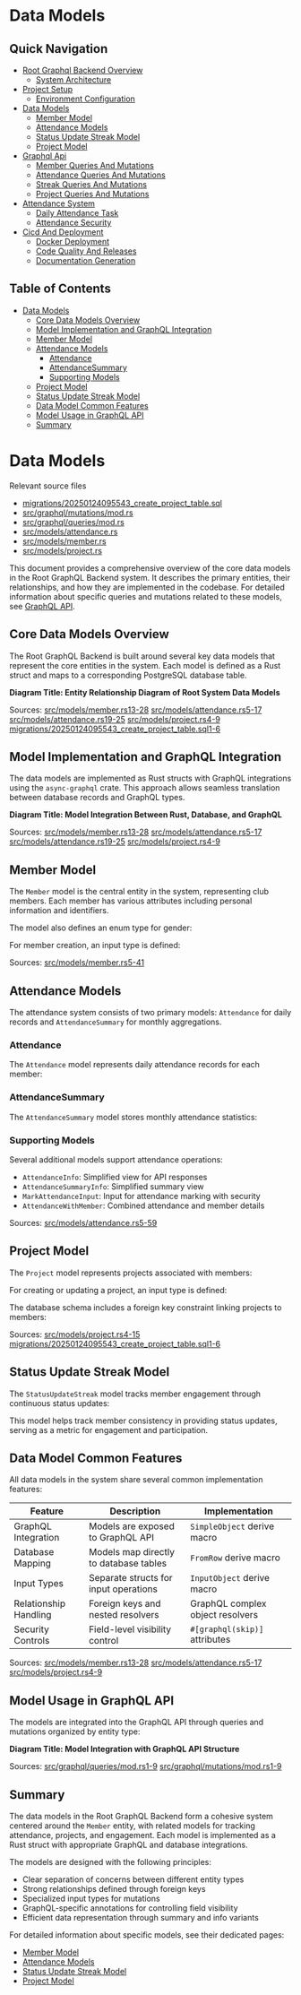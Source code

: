 # Data Models

## Quick Navigation

- [Root Graphql Backend Overview](1-root-graphql-backend-overview.md)
  - [System Architecture](1.1-system-architecture.md)
- [Project Setup](2-project-setup.md)
  - [Environment Configuration](2.1-environment-configuration.md)
- [Data Models](3-data-models.md)
  - [Member Model](3.1-member-model.md)
  - [Attendance Models](3.2-attendance-models.md)
  - [Status Update Streak Model](3.3-status-update-streak-model.md)
  - [Project Model](3.4-project-model.md)
- [Graphql Api](4-graphql-api.md)
  - [Member Queries And Mutations](4.1-member-queries-and-mutations.md)
  - [Attendance Queries And Mutations](4.2-attendance-queries-and-mutations.md)
  - [Streak Queries And Mutations](4.3-streak-queries-and-mutations.md)
  - [Project Queries And Mutations](4.4-project-queries-and-mutations.md)
- [Attendance System](5-attendance-system.md)
  - [Daily Attendance Task](5.1-daily-attendance-task.md)
  - [Attendance Security](5.2-attendance-security.md)
- [Cicd And Deployment](6-cicd-and-deployment.md)
  - [Docker Deployment](6.1-docker-deployment.md)
  - [Code Quality And Releases](6.2-code-quality-and-releases.md)
  - [Documentation Generation](6.3-documentation-generation.md)

## Table of Contents

- [Data Models](#data-models)
  - [Core Data Models Overview](#core-data-models-overview)
  - [Model Implementation and GraphQL Integration](#model-implementation-and-graphql-integration)
  - [Member Model](#member-model)
  - [Attendance Models](#attendance-models)
    - [Attendance](#attendance)
    - [AttendanceSummary](#attendancesummary)
    - [Supporting Models](#supporting-models)
  - [Project Model](#project-model)
  - [Status Update Streak Model](#status-update-streak-model)
  - [Data Model Common Features](#data-model-common-features)
  - [Model Usage in GraphQL API](#model-usage-in-graphql-api)
  - [Summary](#summary)

# Data Models

Relevant source files

* [migrations/20250124095543\_create\_project\_table.sql](https://github.com/nitronium-ops/root/blob/f2ed7e90/migrations/20250124095543_create_project_table.sql)
* [src/graphql/mutations/mod.rs](https://github.com/nitronium-ops/root/blob/f2ed7e90/src/graphql/mutations/mod.rs)
* [src/graphql/queries/mod.rs](https://github.com/nitronium-ops/root/blob/f2ed7e90/src/graphql/queries/mod.rs)
* [src/models/attendance.rs](https://github.com/nitronium-ops/root/blob/f2ed7e90/src/models/attendance.rs)
* [src/models/member.rs](https://github.com/nitronium-ops/root/blob/f2ed7e90/src/models/member.rs)
* [src/models/project.rs](https://github.com/nitronium-ops/root/blob/f2ed7e90/src/models/project.rs)

This document provides a comprehensive overview of the core data models in the Root GraphQL Backend system. It describes the primary entities, their relationships, and how they are implemented in the codebase. For detailed information about specific queries and mutations related to these models, see [GraphQL API](/nitronium-ops/root/4-graphql-api).

## Core Data Models Overview

The Root GraphQL Backend is built around several key data models that represent the core entities in the system. Each model is defined as a Rust struct and maps to a corresponding PostgreSQL database table.

**Diagram Title: Entity Relationship Diagram of Root System Data Models**

Sources: [src/models/member.rs13-28](https://github.com/nitronium-ops/root/blob/f2ed7e90/src/models/member.rs#L13-L28) [src/models/attendance.rs5-17](https://github.com/nitronium-ops/root/blob/f2ed7e90/src/models/attendance.rs#L5-L17) [src/models/attendance.rs19-25](https://github.com/nitronium-ops/root/blob/f2ed7e90/src/models/attendance.rs#L19-L25) [src/models/project.rs4-9](https://github.com/nitronium-ops/root/blob/f2ed7e90/src/models/project.rs#L4-L9) [migrations/20250124095543\_create\_project\_table.sql1-6](https://github.com/nitronium-ops/root/blob/f2ed7e90/migrations/20250124095543_create_project_table.sql#L1-L6)

## Model Implementation and GraphQL Integration

The data models are implemented as Rust structs with GraphQL integrations using the `async-graphql` crate. This approach allows seamless translation between database records and GraphQL types.

**Diagram Title: Model Integration Between Rust, Database, and GraphQL**

Sources: [src/models/member.rs13-28](https://github.com/nitronium-ops/root/blob/f2ed7e90/src/models/member.rs#L13-L28) [src/models/attendance.rs5-17](https://github.com/nitronium-ops/root/blob/f2ed7e90/src/models/attendance.rs#L5-L17) [src/models/attendance.rs19-25](https://github.com/nitronium-ops/root/blob/f2ed7e90/src/models/attendance.rs#L19-L25) [src/models/project.rs4-9](https://github.com/nitronium-ops/root/blob/f2ed7e90/src/models/project.rs#L4-L9)

## Member Model

The `Member` model is the central entity in the system, representing club members. Each member has various attributes including personal information and identifiers.

The model also defines an enum type for gender:

For member creation, an input type is defined:

Sources: [src/models/member.rs5-41](https://github.com/nitronium-ops/root/blob/f2ed7e90/src/models/member.rs#L5-L41)

## Attendance Models

The attendance system consists of two primary models: `Attendance` for daily records and `AttendanceSummary` for monthly aggregations.

### Attendance

The `Attendance` model represents daily attendance records for each member:

### AttendanceSummary

The `AttendanceSummary` model stores monthly attendance statistics:

### Supporting Models

Several additional models support attendance operations:

* `AttendanceInfo`: Simplified view for API responses
* `AttendanceSummaryInfo`: Simplified summary view
* `MarkAttendanceInput`: Input for attendance marking with security
* `AttendanceWithMember`: Combined attendance and member details

Sources: [src/models/attendance.rs5-59](https://github.com/nitronium-ops/root/blob/f2ed7e90/src/models/attendance.rs#L5-L59)

## Project Model

The `Project` model represents projects associated with members:

For creating or updating a project, an input type is defined:

The database schema includes a foreign key constraint linking projects to members:

Sources: [src/models/project.rs4-15](https://github.com/nitronium-ops/root/blob/f2ed7e90/src/models/project.rs#L4-L15) [migrations/20250124095543\_create\_project\_table.sql1-6](https://github.com/nitronium-ops/root/blob/f2ed7e90/migrations/20250124095543_create_project_table.sql#L1-L6)

## Status Update Streak Model

The `StatusUpdateStreak` model tracks member engagement through continuous status updates:

This model helps track member consistency in providing status updates, serving as a metric for engagement and participation.

## Data Model Common Features

All data models in the system share several common implementation features:

| Feature | Description | Implementation |
| --- | --- | --- |
| GraphQL Integration | Models are exposed to GraphQL API | `SimpleObject` derive macro |
| Database Mapping | Models map directly to database tables | `FromRow` derive macro |
| Input Types | Separate structs for input operations | `InputObject` derive macro |
| Relationship Handling | Foreign keys and nested resolvers | GraphQL complex object resolvers |
| Security Controls | Field-level visibility control | `#[graphql(skip)]` attributes |

Sources: [src/models/member.rs13-28](https://github.com/nitronium-ops/root/blob/f2ed7e90/src/models/member.rs#L13-L28) [src/models/attendance.rs5-17](https://github.com/nitronium-ops/root/blob/f2ed7e90/src/models/attendance.rs#L5-L17) [src/models/project.rs4-9](https://github.com/nitronium-ops/root/blob/f2ed7e90/src/models/project.rs#L4-L9)

## Model Usage in GraphQL API

The models are integrated into the GraphQL API through queries and mutations organized by entity type:

**Diagram Title: Model Integration with GraphQL API Structure**

Sources: [src/graphql/queries/mod.rs1-9](https://github.com/nitronium-ops/root/blob/f2ed7e90/src/graphql/queries/mod.rs#L1-L9) [src/graphql/mutations/mod.rs1-9](https://github.com/nitronium-ops/root/blob/f2ed7e90/src/graphql/mutations/mod.rs#L1-L9)

## Summary

The data models in the Root GraphQL Backend form a cohesive system centered around the `Member` entity, with related models for tracking attendance, projects, and engagement. Each model is implemented as a Rust struct with appropriate GraphQL and database integrations.

The models are designed with the following principles:

* Clear separation of concerns between different entity types
* Strong relationships defined through foreign keys
* Specialized input types for mutations
* GraphQL-specific annotations for controlling field visibility
* Efficient data representation through summary and info variants

For detailed information about specific models, see their dedicated pages:

* [Member Model](/nitronium-ops/root/3.1-member-model)
* [Attendance Models](/nitronium-ops/root/3.2-attendance-models)
* [Status Update Streak Model](/nitronium-ops/root/3.3-status-update-streak-model)
* [Project Model](/nitronium-ops/root/3.4-project-model)